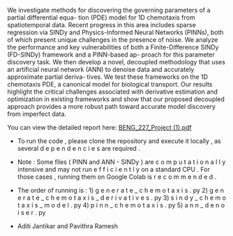 We investigate methods for discovering the governing parameters of a partial differential equa-
tion (PDE) model for 1D chemotaxis from spatiotemporal data. Recent progress in this area
includes sparse regression via SINDy and Physics-Informed Neural Networks (PINNs), both of
which present unique challenges in the presence of noise. We analyze the performance and key
vulnerabilities of both a Finite-Difference SINDy (FD-SINDy) framework and a PINN-based ap-
proach for this parameter discovery task. We then develop a novel, decoupled methodology that
uses an artificial neural network (ANN) to denoise data and accurately approximate partial deriva-
tives. We test these frameworks on the 1D chemotaxis PDE, a canonical model for biological
transport. Our results highlight the critical challenges associated with derivative estimation and
optimization in existing frameworks and show that our proposed decoupled approach provides a
more robust path toward accurate model discovery from imperfect data.


You can view the detailed report here: [BENG_227_Project (1).pdf](https://github.com/user-attachments/files/21415620/BENG_227_Project.1.pdf)


- To run the code , please clone the repository and execute it locally , as
several d e p e n d e n c i e s are required .

- Note : Some files ( PINN and ANN - SINDy ) are c o m p u t a t i o n a l l y intensive and
may not run e f f i c i e n t l y on a standard CPU . For those cases , running
them on Google Colab is r e c o m m e n d e d .
 
- The order of running is : 1) g e n e r a t e _ c h e m o t a x i s . py 2)
g e n e r a t e _ c h e m o t a x i s _ d e r i v a t i v e s . py 3) s i n d y _ c h e m o t a x i s _ m o d e l . py 4)
p i n n _ c h e m o t a x i s . py 5) a n n _ d e n o i s e r . py

 - Aditi Jantikar and Pavithra Ramesh
